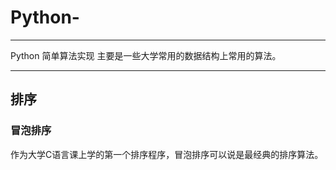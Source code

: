 # Python-
***
Python 简单算法实现
主要是一些大学常用的数据结构上常用的算法。
***
## 排序
### 冒泡排序
作为大学C语言课上学的第一个排序程序，冒泡排序可以说是最经典的排序算法。

